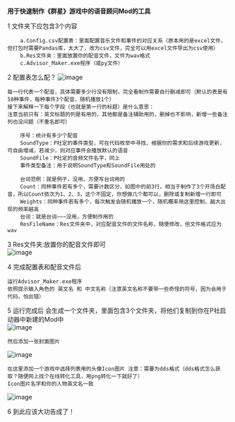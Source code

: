 **用于快速制作《群星》游戏中的语音顾问Mod的工具**

1	文件夹下应包含3个内容	
		
		a.Config.csv配置表：里面配置音乐文件和事件的对应关系（原本用的是excel文件，但打包时需要Pandas库，太大了，改为csv文件，完全可以用excel文件导出为csv使用）
		b.Res文件夹：里面放置你的配音文件，文件为wav格式
		c.Advisor_Maker.exe程序（或py文件）
		
		
		
2	配置表怎么配？	
		![image](https://github.com/user-attachments/assets/ecae86d9-7abb-44a4-90be-f3d5bae90aab)




	每一行代表一个配音，具体需要多少行没有限制，完全看制作需要自行删减即可（默认的表是有58种事件，每种事件3个配音，随机播放1个）	
	接下来解释一下每个字段（也就是第一行的标题）是什么意思：	
	注意当前只有：英文标题的列是有用的，其他都是备注辅助用的，删掉也不影响，新增一些备注列也没问题（不重名即可）	
		
		序号：统计有多少个配音
		SoundType：P社定的事件类型，可在代码枚举中寻找，根据你的需求和后续游戏更新，可自由增减，若减少，则对应事件会播放默认的语音
		SoundFile：P社定的音频文件名字，同上
		事件类型备注：用于说明SoundType和SoundFile用处的
		
		台词范例：就是例子，没用，方便写台词用的
		Count：同种事件若有多个，需要计数区分，如图中的前3行，相当于制作了3个开场白配音，所以Count依次为1、2、3，这个不固定，你想做几个都可以，删除或复制新增一行即可
		Weights：同种事件若有多个，每次触发会随机播放一个，随机概率用这里控制，越大出现的频率越高
		台词：就是台词~~~没用，方便制作用的
		ResFileName：Res文件夹中，对应配音文件的文件名称，随便修改，但文件格式应为wav
		
		
3	Res文件夹:放置你的配音文件即可	
		![image](https://github.com/user-attachments/assets/483de197-a0e5-40d8-ae9b-95b77ef9ced6)

	
4	完成配置表和配音文件后	
		
	运行Advisor_Maker.exe程序	
	依照提示输入角色的 英文名 和 中文名称（注意英文名称不要带一些奇怪的符号，因为会用于代码，怕出错）	
		
		
		
5	运行完成后 会生成一个文件夹，里面包含3个文件夹，将他们复制到你在P社启动器中新建的Mod中	
		![image](https://github.com/user-attachments/assets/d0cd1801-49a9-4fef-aeb8-fd1503522136)

	
	然后添加一张封面图片	
		
![image](https://github.com/user-attachments/assets/08d219ff-d646-40e6-ace8-ff68e3589db9)


		
	在这里添加一个游戏中选择列表用的头像Icon图片 注意：需要为dds格式（dds格式怎么获取？随便网上找个在线转化工具，用png转化一下就好了）	
	Icon图片名字和你的人物英文名一致	
![image](https://github.com/user-attachments/assets/0338f30a-c44f-4b3e-b79d-f6199482ad3d)

		
6	到此应该大功告成了！	
